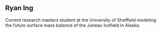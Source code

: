 ## Ryan Ing
Current research masters student at the University of Sheffield modeling the future surface mass balance of the Juneau Icefield in Alaska.
